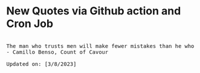 # New Quotes via Github action and Cron Job

<pre>
<!-- #quote -->
The man who trusts men will make fewer mistakes than he who distrusts them.
- Camillo Benso, Count of Cavour

Updated on: [3/8/2023]
<!-- #quoteEnd -->
</pre>

